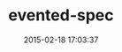 ---
layout: post
title:  "evented-spec"
repo:   "ruby-amqp/evented-spec"
date:   2015-02-18 17:03:37
gemurl: http://github.com/ruby-amqp/evented-spec
---